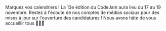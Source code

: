 Marquez vos calendriers ! La 13e édition du CodeJam aura lieu du 17 au 19 novembre. Restez à l'écoute de nos comptes de médias sociaux pour des mises à jour sur l'ouverture des candidatures ! Nous avons hâte de vous accueillir tous 🤩👩‍💻